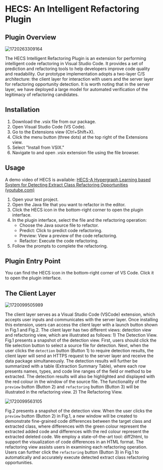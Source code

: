 # HECS: An Intelligent Refactoring Plugin

## Plugin Overview

![1720263309164](C:\Users\rain_n\AppData\Roaming\Typora\typora-user-images\1720263309164.png)

The HECS Intelligent Refactoring Plugin is an extension for performing intelligent code refactoring in Visual Studio Code. It provides a set of prediction and refactoring tools to help developers improve code quality and readability. Our prototype implementation adopts a two-layer C/S architecture: the client layer for interaction with users and the server layer for refactoring opportunity detection. It is worth noting that in the server layer, we have deployed a large model for automated verification of the legitimacy of refactoring candidates.

## Installation

1. Download the .vsix file from our package.
2. Open Visual Studio Code (VS Code).
3. Go to the Extensions view (Ctrl+Shift+X).
4. Click the menu button (three dots) at the top right of the Extensions view.
5. Select "Install from VSIX."
6. Navigate to and open .vsix extension file using the file browser.

## Usage

A demo video of HECS is available: [HECS-A Hypergraph Learning based System for Detecting Extract Class Refactoring Opportunities (youtube.com)](https://www.youtube.com/watch?v=-Jtss1eKo5U)

1. Open your test project.
2. Open the Java file that you want to refactor in the editor.
3. Click the HECS icon in the bottom-right corner to open the plugin interface.
4. In the plugin interface, select the file and the refactoring operation:
   - Choose the Java source file to refactor.
   - Predict: Click to predict code refactoring.
   - Preview: View a preview of the code refactoring.
   - Refactor: Execute the code refactoring.
5. Follow the prompts to complete the refactoring.

## Plugin Entry Point

You can find the HECS icon in the bottom-right corner of VS Code. Click it to open the plugin interface.

## The Client Layer

![1720099505989](C:\Users\rain_n\AppData\Roaming\Typora\typora-user-images\1720099505989.png)

The client layer serves as a Visual Studio Code (VSCode) extension, which accepts user inputs and communicates with the server layer. Once installing this extension, users can access the client layer with a launch button shown in Fig.1 and Fig.2. The client layer has two different views: detection view and refactoring view, which are illustrated as follows: 1) The Detection View. Fig.1 presents a snapshot of the detection view. First, users should click the file selection button to select a source file for detection. Next, when the user clicks the `detection` button (Button 1) to require detection results, the client layer will send an HTTPS request to the server layer and receive the data package simultaneously. The detection results will further be summarized with a table (Extraction Summary Table), where each row presents names, types, and code line ranges of the field or method to be extracted. The detection results will also be highlighted and displayed with the red colour in the window of the source file. The functionality of the `preview`  button (Button 2) and `refactoring` button (Button 3) will be illustrated in the refactoring view. 2) The Refactoring View. 

![1720099563105](C:\Users\rain_n\AppData\Roaming\Typora\typora-user-images\1720099563105.png)

Fig.2 presents a snapshot of the detection view. When the user clicks the `preview` button (Button 2) in Fig.1, a new window will be created to demonstrate fine-grained code differences between the target class and extracted class, where differences with the green colour represent the extracted added code and differences with the red colour represent the extracted deleted code. We employ a state-of-the-art tool: diff2html, to support the visualization of code differences in an HTML format. The refactoring view assists users in examining each refactoring operation. Users can further click the `refactoring` button (Button 3) in Fig.1 to automatically and accurately execute detected extract class refactoring opportunities. 